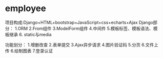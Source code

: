 # employee
项目构成:Django+HTML+bootstrap+JavaScript+css+echarts+Ajax
Django部分：
1.ORM
2.From组件
3.ModelForm组件
4.中间件
5.模板标签、模板语法、模板继承
6. static与media

功能划分：
1.增删改查
2.表单提交
3.Ajax异步请求
4.图片验证码
5.分页
6.文件上传
6.绘制图表
7.登录认证